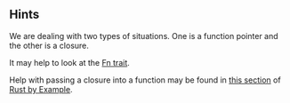 ## Hints

We are dealing with two types of situations.  One is a function pointer and
the other is a closure.  

It may help to look at the [Fn trait](https://doc.rust-lang.org/std/ops/trait.Fn.html).  

Help with passing a closure into a function may be found in 
[this section](https://rustbyexample.com/fn/closures/input_parameters.html) of
[Rust by Example](https://rustbyexample.com/).